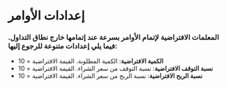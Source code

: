 # **إعدادات الأوامر**

### المعلمات الافتراضية لإتمام الأوامر بسرعة عند إتمامها خارج نطاق التداول. فيما يلي إعدادات متنوعة للرجوع إليها:

- **الكمية الافتراضية**: الكمية المطلوبة. القيمة الافتراضية = 10
- **نسبة التوقف الافتراضية**: نسبة التوقف من سعر الشراء. القيمة الافتراضية = 10
- **نسبة الربح الافتراضية**: نسبة الربح من سعر الشراء. القيمة الافتراضية = 10
